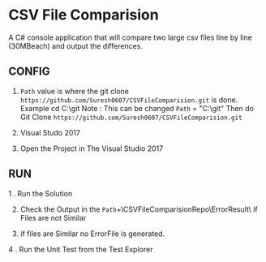 #  CSV File Comparision 

   A C# console application that will compare two large csv files line by line (30MBeach) and output the differences.

## CONFIG

1.  `Path` value is where the git clone `https://github.com/Suresh0607/CSVFileComparision.git` is done.
     Example cd C:\git Note : This can be changed
	`Path` = "C:\git"
	 Then do Git Clone `https://github.com/Suresh0607/CSVFileComparision.git`
	
2.   Visual Studo 2017 

3.   Open the Project in The Visual Studio 2017   

	 
## RUN

1 . Run the Solution 

2.  Check the Output in the `Path`+\CSVFileComparisionRepo\ErrorResult\ if Files are not Similar

3.  if files are Similar no ErrorFile is generated.

4 . Run the Unit Test from the Test Explorer
	




